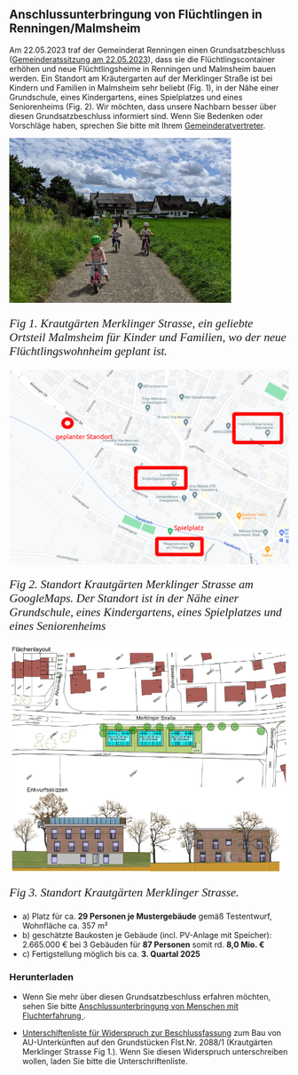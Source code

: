 ## Anschlussunterbringung von Flüchtlingen in Renningen/Malmsheim

Am 22.05.2023 traf der Gemeinderat Renningen einen Grundsatzbeschluss ([Gemeinderatssitzung am 22.05.2023](https://sessionnet.renningen.de/bi/si0057.php?__ksinr=412)), dass sie die Flüchtlingscontainer erhöhen und neue Flüchtlingsheime in Renningen und Malmsheim bauen werden. Ein Standort am Kräutergarten auf der Merklinger Straße ist bei Kindern und Familien in Malmsheim sehr beliebt (Fig. 1), in der Nähe einer Grundschule, eines Kindergartens, eines Spielplatzes und eines Seniorenheims (Fig. 2). Wir möchten, dass unsere Nachbarn besser über diesen Grundsatzbeschluss informiert sind. Wenn Sie Bedenken oder Vorschläge haben, sprechen Sie bitte mit Ihrem [Gemeinderatvertreter](https://sessionnet.renningen.de/bi/kp0041.php).


<img src="res/krautgaerten.jpg"  width="400">
<p style="font-family: times, serif; font-size:16pt; font-style:italic">Fig 1. Krautgärten Merklinger Strasse, ein geliebte Ortsteil Malmsheim für Kinder und Familien, wo der neue Flüchtlingswohnheim geplant ist.</p>


<img src="res/refugee_home_googlemap.png" width="1000">
<p style="font-family: times, serif; font-size:16pt; font-style:italic">Fig 2. Standort Krautgärten Merklinger Strasse am GoogleMaps. Der Standort ist in der Nähe einer Grundschule, eines Kindergartens, eines Spielplatzes und eines Seniorenheims </p>

<img src="res/krautgaerten_proposal.png" width="600">
<p style="font-family: times, serif; font-size:16pt; font-style:italic">Fig 3. Standort Krautgärten Merklinger Strasse.</p>

- a) Platz für ca. **29 Personen je Mustergebäude** gemäß Testentwurf, Wohnfläche ca. 357 m² 
- b) geschätzte Baukosten je Gebäude (incl. PV-Anlage mit Speicher): 2.665.000 € bei 3 Gebäuden für **87 Personen** somit rd. **8,0 Mio. €**
- c) Fertigstellung möglich bis ca. **3. Quartal 2025**

### Herunterladen 

* Wenn Sie mehr über diesen Grundsatzbeschluss erfahren möchten, sehen Sie bitte  [Anschlussunterbringung von Menschen mit Fluchterfahrung ](https://sessionnet.renningen.de/bi/getfile.php?id=13613&type=do).


* [Unterschiftenliste für Widerspruch zur Beschlussfassung](res/Widerspruch_Beschlussfassung_20881.pdf) zum Bau von AU-Unterkünften auf den Grundstücken Flst.Nr. 2088/1 (Krautgärten Merklinger Strasse Fig 1.). Wenn Sie diesen Widerspruch unterschreiben wollen, laden Sie bitte die Unterschriftenliste.





